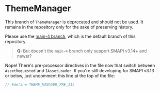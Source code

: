 ﻿# ThemeManager

This branch of `ThemeManager` is deprecated and should not be used. It remains
in the repository only for the sake of preserving history.

Please use the [main-4 branch](https://github.com/KhloeLeclair/Stardew-ThemeManager/tree/main-4),
which is the default branch of this repository.

> **Q:** But doesn't the `main-4` branch only support SMAPI v3.14+
> and newer?

Nope! There's pre-processor directives in the file now that switch between
`AssetRequested` and `IAssetLoader`. If you're still developing for SMAPI
v3.13 or below, just uncomment this line at the top of the file:
```csharp
// #define THEME_MANAGER_PRE_314
```
